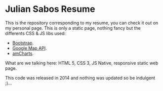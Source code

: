 # Julian Sabos Resume
This is the repository corresponding to my resume, you can check it out on my personal page.
This is only a static page, nothing fancy but the differents CSS & JS libs used:
* [Bootstrap](http://getbootstrap.com/).
* [Google Map API](https://developers.google.com/maps/).
* [amCharts](https://www.amcharts.com/).

What are we talking here: HTML 5, CSS 3, JS Native, responsive static web page.

This code was released in 2014 and nothing was updated so be indulgent ;)...
